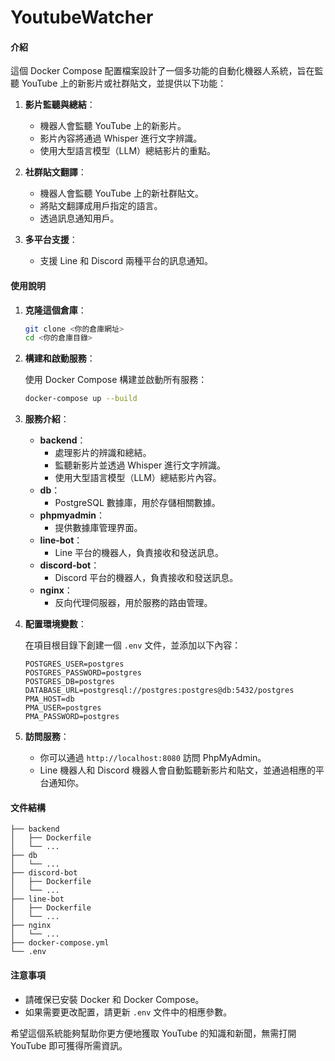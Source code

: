 # YoutubeWatcher

#### 介紹

這個 Docker Compose 配置檔案設計了一個多功能的自動化機器人系統，旨在監聽 YouTube 上的新影片或社群貼文，並提供以下功能：

1. **影片監聽與總結**：
   - 機器人會監聽 YouTube 上的新影片。
   - 影片內容將通過 Whisper 進行文字辨識。
   - 使用大型語言模型（LLM）總結影片的重點。

2. **社群貼文翻譯**：
   - 機器人會監聽 YouTube 上的新社群貼文。
   - 將貼文翻譯成用戶指定的語言。
   - 透過訊息通知用戶。

3. **多平台支援**：
   - 支援 Line 和 Discord 兩種平台的訊息通知。

#### 使用說明

1. **克隆這個倉庫**：

    ```bash
    git clone <你的倉庫網址>
    cd <你的倉庫目錄>
    ```

2. **構建和啟動服務**：

    使用 Docker Compose 構建並啟動所有服務：

    ```bash
    docker-compose up --build
    ```

3. **服務介紹**：

    - **backend**：
        - 處理影片的辨識和總結。
        - 監聽新影片並透過 Whisper 進行文字辨識。
        - 使用大型語言模型（LLM）總結影片內容。
    - **db**：
        - PostgreSQL 數據庫，用於存儲相關數據。
    - **phpmyadmin**：
        - 提供數據庫管理界面。
    - **line-bot**：
        - Line 平台的機器人，負責接收和發送訊息。
    - **discord-bot**：
        - Discord 平台的機器人，負責接收和發送訊息。
    - **nginx**：
        - 反向代理伺服器，用於服務的路由管理。

4. **配置環境變數**：

    在項目根目錄下創建一個 `.env` 文件，並添加以下內容：

    ```dotenv
    POSTGRES_USER=postgres
    POSTGRES_PASSWORD=postgres
    POSTGRES_DB=postgres
    DATABASE_URL=postgresql://postgres:postgres@db:5432/postgres
    PMA_HOST=db
    PMA_USER=postgres
    PMA_PASSWORD=postgres
    ```

5. **訪問服務**：

    - 你可以通過 `http://localhost:8080` 訪問 PhpMyAdmin。
    - Line 機器人和 Discord 機器人會自動監聽新影片和貼文，並通過相應的平台通知你。

#### 文件結構

```plaintext
├── backend
│   ├── Dockerfile
│   └── ...
├── db
│   └── ...
├── discord-bot
│   ├── Dockerfile
│   └── ...
├── line-bot
│   ├── Dockerfile
│   └── ...
├── nginx
│   └── ...
├── docker-compose.yml
└── .env
```

#### 注意事項

- 請確保已安裝 Docker 和 Docker Compose。
- 如果需要更改配置，請更新 `.env` 文件中的相應參數。

希望這個系統能夠幫助你更方便地獲取 YouTube 的知識和新聞，無需打開 YouTube 即可獲得所需資訊。